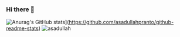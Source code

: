 ### Hi there 👋

![Anurag's GitHub stats](https://github-readme-stats.vercel.app/api?username=asadullahpranto)](https://github.com/asadullahpranto/github-readme-stats)
![asadullah](https://github-readme-stats.vercel.app/api/top-langs/?username=asadullahpranto&layout=compact&langs_count=7&theme=tokyonight)






<!--
**asadullahpranto/asadullahpranto** is a ✨ _special_ ✨ repository because its `README.md` (this file) appears on your GitHub profile.

Here are some ideas to get you started:

- 🔭 I’m currently working on ...
- 🌱 I’m currently learning ...
- 👯 I’m looking to collaborate on ...
- 🤔 I’m looking for help with ...
- 💬 Ask me about ...
- 📫 How to reach me: ...
- 😄 Pronouns: ...
- ⚡ Fun fact: ...
-->
